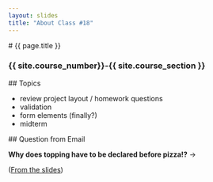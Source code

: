 ```yaml
---
layout: slides
title: "About Class #18"
---
```

<section markdown="block" class="intro-slide">
# {{ page.title }}

### {{ site.course_number}}-{{ site.course_section }}

<p><small></small></p>
</section>

<section markdown="block">
## Topics

* review project layout / homework questions
* validation
* form elements (finally?)
* midterm

</section>

<section markdown="block">
## Question from Email

__Why does topping have to be declared before pizza!?__ &rarr;

([From the slides](http://foureyes.github.io/csci-ua.0480-fall2014-002/slides/17/mongoose.html#/5))


</section>
